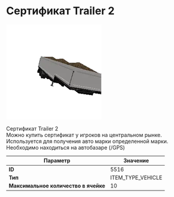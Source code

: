 # Сертификат Trailer 2

![Item Image](../img/5516.webp?raw=true)

Сертификат Trailer 2<br>Можно купить сертификат у игроков на центральном рынке.<br>Используется для получения авто марки определенной марки.<br>Необходимо находиться на автобазаре (/GPS)


| Параметр | Значение |
|----------|----------|
| **ID** | 5516 |
| **Тип** | ITEM_TYPE_VEHICLE |
| **Максимальное количество в ячейке** | 10 |

